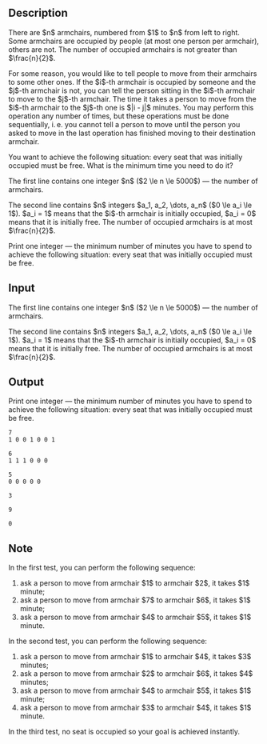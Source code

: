 ## Description

<div><p>There are $n$ armchairs, numbered from $1$ to $n$ from left to right. Some armchairs are occupied by people (at most one person per armchair), others are not. The number of occupied armchairs is not greater than $\frac{n}{2}$.</p><p>For some reason, you would like to tell people to move from their armchairs to some other ones. If the $i$-th armchair is occupied by someone and the $j$-th armchair is not, you can tell the person sitting in the $i$-th armchair to move to the $j$-th armchair. The time it takes a person to move from the $i$-th armchair to the $j$-th one is $|i - j|$ minutes. You may perform this operation any number of times, but these operations must be done sequentially, i. e. you cannot tell a person to move until the person you asked to move in the last operation has finished moving to their destination armchair.</p><p>You want to achieve the following situation: every seat that was initially occupied must be free. What is the minimum time you need to do it?</p></div><div class="input-specification"><p>The first line contains one integer $n$ ($2 \le n \le 5000$) — the number of armchairs.</p><p>The second line contains $n$ integers $a_1, a_2, \dots, a_n$ ($0 \le a_i \le 1$). $a_i = 1$ means that the $i$-th armchair is initially occupied, $a_i = 0$ means that it is initially free. The number of occupied armchairs is at most $\frac{n}{2}$.</p></div><div class="output-specification"><p>Print one integer — the minimum number of minutes you have to spend to achieve the following situation: every seat that was initially occupied must be free.</p></div>

## Input

<p>The first line contains one integer $n$ ($2 \le n \le 5000$) — the number of armchairs.</p><p>The second line contains $n$ integers $a_1, a_2, \dots, a_n$ ($0 \le a_i \le 1$). $a_i = 1$ means that the $i$-th armchair is initially occupied, $a_i = 0$ means that it is initially free. The number of occupied armchairs is at most $\frac{n}{2}$.</p>

## Output

<p>Print one integer — the minimum number of minutes you have to spend to achieve the following situation: every seat that was initially occupied must be free.</p>





```input1
7
1 0 0 1 0 0 1
```




```input2
6
1 1 1 0 0 0
```




```input3
5
0 0 0 0 0
```




```output1
3
```




```output2
9
```




```output3
0
```



## Note

<p>In the first test, you can perform the following sequence:</p><ol> <li> ask a person to move from armchair $1$ to armchair $2$, it takes $1$ minute; </li><li> ask a person to move from armchair $7$ to armchair $6$, it takes $1$ minute; </li><li> ask a person to move from armchair $4$ to armchair $5$, it takes $1$ minute. </li></ol><p>In the second test, you can perform the following sequence:</p><ol> <li> ask a person to move from armchair $1$ to armchair $4$, it takes $3$ minutes; </li><li> ask a person to move from armchair $2$ to armchair $6$, it takes $4$ minutes; </li><li> ask a person to move from armchair $4$ to armchair $5$, it takes $1$ minute; </li><li> ask a person to move from armchair $3$ to armchair $4$, it takes $1$ minute. </li></ol><p>In the third test, no seat is occupied so your goal is achieved instantly.</p>
